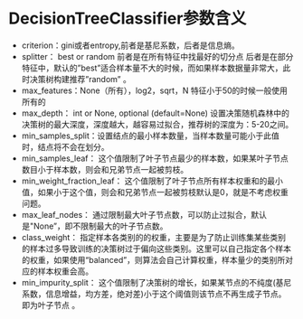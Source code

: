 # DecisionTreeClassifier参数含义
* criterion：gini或者entropy,前者是基尼系数，后者是信息熵。
* splitter： best or random 前者是在所有特征中找最好的切分点 后者是在部分特征中，默认的”best”适合样本量不大的时候，而如果样本数据量非常大，此时决策树构建推荐”random” 。
* max_features：None（所有），log2，sqrt，N  特征小于50的时候一般使用所有的
* max_depth：  int or None, optional (default=None) 设置决策随机森林中的决策树的最大深度，深度越大，越容易过拟合，推荐树的深度为：5-20之间。
* min_samples_split：设置结点的最小样本数量，当样本数量可能小于此值时，结点将不会在划分。
* min_samples_leaf： 这个值限制了叶子节点最少的样本数，如果某叶子节点数目小于样本数，则会和兄弟节点一起被剪枝。
* min_weight_fraction_leaf： 这个值限制了叶子节点所有样本权重和的最小值，如果小于这个值，则会和兄弟节点一起被剪枝默认是0，就是不考虑权重问题。
* max_leaf_nodes： 通过限制最大叶子节点数，可以防止过拟合，默认是"None”，即不限制最大的叶子节点数。
* class_weight： 指定样本各类别的的权重，主要是为了防止训练集某些类别的样本过多导致训练的决策树过于偏向这些类别。这里可以自己指定各个样本的权重，如果使用“balanced”，则算法会自己计算权重，样本量少的类别所对应的样本权重会高。
* min_impurity_split： 这个值限制了决策树的增长，如果某节点的不纯度(基尼系数，信息增益，均方差，绝对差)小于这个阈值则该节点不再生成子节点。即为叶子节点 。
